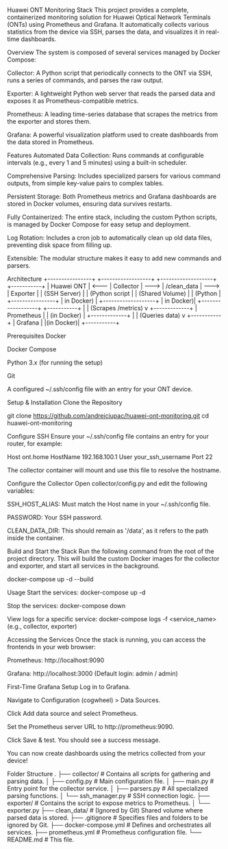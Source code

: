 Huawei ONT Monitoring Stack
This project provides a complete, containerized monitoring solution for Huawei Optical Network Terminals (ONTs) using Prometheus and Grafana. It automatically collects various statistics from the device via SSH, parses the data, and visualizes it in real-time dashboards.

Overview
The system is composed of several services managed by Docker Compose:

Collector: A Python script that periodically connects to the ONT via SSH, runs a series of commands, and parses the raw output.

Exporter: A lightweight Python web server that reads the parsed data and exposes it as Prometheus-compatible metrics.

Prometheus: A leading time-series database that scrapes the metrics from the exporter and stores them.

Grafana: A powerful visualization platform used to create dashboards from the data stored in Prometheus.

Features
Automated Data Collection: Runs commands at configurable intervals (e.g., every 1 and 5 minutes) using a built-in scheduler.

Comprehensive Parsing: Includes specialized parsers for various command outputs, from simple key-value pairs to complex tables.

Persistent Storage: Both Prometheus metrics and Grafana dashboards are stored in Docker volumes, ensuring data survives restarts.

Fully Containerized: The entire stack, including the custom Python scripts, is managed by Docker Compose for easy setup and deployment.

Log Rotation: Includes a cron job to automatically clean up old data files, preventing disk space from filling up.

Extensible: The modular structure makes it easy to add new commands and parsers.

Architecture
+----------------+      +------------------+      +-------------------+      +-----------+
| Huawei ONT     | <--- | Collector        | ---> | /clean_data       | ---> | Exporter  |
| (SSH Server)   |      | (Python script   |      | (Shared Volume)   |      | (Python   |
+----------------+      | in Docker)       |      +-------------------+      | in Docker)|
                        +------------------+                                 +-----------+
                                                                                   |
                                                                                   | (Scrapes /metrics)
                                                                                   v
                                                                             +-------------+
                                                                             | Prometheus  |
                                                                             | (in Docker) |
                                                                             +-------------+
                                                                                   |
                                                                                   | (Queries data)
                                                                                   v
                                                                             +-----------+
                                                                             | Grafana   |
                                                                             |(in Docker)|
                                                                             +-----------+

Prerequisites
Docker

Docker Compose

Python 3.x (for running the setup)

Git

A configured ~/.ssh/config file with an entry for your ONT device.

Setup & Installation
Clone the Repository

git clone https://github.com/andreiciupac/huawei-ont-monitoring.git
cd huawei-ont-monitoring

Configure SSH
Ensure your ~/.ssh/config file contains an entry for your router, for example:

Host ont.home
    HostName 192.168.100.1
    User your_ssh_username
    Port 22

The collector container will mount and use this file to resolve the hostname.

Configure the Collector
Open collector/config.py and edit the following variables:

SSH_HOST_ALIAS: Must match the Host name in your ~/.ssh/config file.

PASSWORD: Your SSH password.

CLEAN_DATA_DIR: This should remain as '/data', as it refers to the path inside the container.

Build and Start the Stack
Run the following command from the root of the project directory. This will build the custom Docker images for the collector and exporter, and start all services in the background.

docker-compose up -d --build

Usage
Start the services: docker-compose up -d

Stop the services: docker-compose down

View logs for a specific service: docker-compose logs -f <service_name> (e.g., collector, exporter)

Accessing the Services
Once the stack is running, you can access the frontends in your web browser:

Prometheus: http://localhost:9090

Grafana: http://localhost:3000 (Default login: admin / admin)

First-Time Grafana Setup
Log in to Grafana.

Navigate to Configuration (cogwheel) > Data Sources.

Click Add data source and select Prometheus.

Set the Prometheus server URL to http://prometheus:9090.

Click Save & test. You should see a success message.

You can now create dashboards using the metrics collected from your device!

Folder Structure
.
├── collector/          # Contains all scripts for gathering and parsing data.
│   ├── config.py       # Main configuration file.
│   ├── main.py         # Entry point for the collector service.
│   ├── parsers.py      # All specialized parsing functions.
│   └── ssh_manager.py  # SSH connection logic.
├── exporter/           # Contains the script to expose metrics to Prometheus.
│   └── exporter.py
├── clean_data/         # (Ignored by Git) Shared volume where parsed data is stored.
├── .gitignore          # Specifies files and folders to be ignored by Git.
├── docker-compose.yml  # Defines and orchestrates all services.
├── prometheus.yml      # Prometheus configuration file.
└── README.md           # This file.

